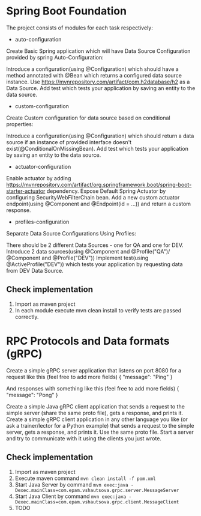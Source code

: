 # Spring Boot Foundation

The project consists of modules for each task respectively:
- auto-configuration

Create Basic Spring application which will have Data Source Configuration provided by spring Auto-Configuration:

Introduce a configuration(using @Configuration) which should have a method annotated with @Bean which returns a configured data source instance.
Use https://mvnrepository.com/artifact/com.h2database/h2 as a Data Source.
Add test which tests your application by saving an entity to the data source.

- custom-configuration

Create Custom configuration for data source based on conditional properties:

Introduce a configuration(using @Configuration) which should return a data source if an instance of provided interface doesn't exist(@ConditionalOnMissingBean).
Add test which tests your application by saving an entity to the data source.

- actuator-configuration

Enable actuator by adding https://mvnrepository.com/artifact/org.springframework.boot/spring-boot-starter-actuator dependency. 
Expose Default Spring Actuator by configuring SecurityWebFilterChain bean. 
Add a new custom actuator endpoint(using @Component and @Endpoint(id = ...)) and return a custom response.

- profiles-configuration

Separate Data Source Configurations Using Profiles:

There should be 2 different Data Sources - one for QA and one for DEV.
Introduce 2 data sources(using @Component and @Profile("QA")/ @Component and @Profile("DEV"))
Implement test(using @ActiveProfile("DEV")) which tests your application by requesting data from DEV Data Source.


## Check implementation
1. Import as maven project
2. In each module execute mvn clean install to verify tests are passed correctly.

# RPC Protocols and Data formats (gRPC)

Create a simple gRPC server application that listens on port 8080 for a request like this (feel free to add more fields)
{ "message": "Ping" }

And responses with something like this (feel free to add more fields)
{ "message": "Pong" }

Create a simple Java gRPC client application that sends a request to the simple server (share the same proto file), gets a response, and prints it.
Create a simple gRPC client application in any other language you like (or ask a trainer/lector for a Python example) that sends a request to the simple server, gets a response, and prints it. Use the same proto file.
Start a server and try to communicate with it using the clients you just wrote.

## Check implementation
1. Import as maven project
2. Execute maven command `mvn clean install -f pom.xml`
3. Start Java Server by command `mvn exec:java -Dexec.mainClass=com.epam.vshautsova.grpc.server.MessageServer`
4. Start Java Client by command `mvn exec:java -Dexec.mainClass=com.epam.vshautsova.grpc.client.MessageClient`
5. TODO


